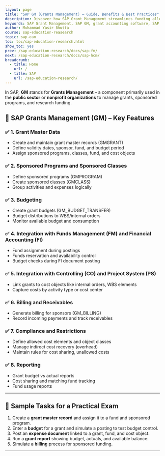 ```yaml
---
layout: page
title: "SAP GM (Grants Management) – Guide, Benefits & Best Practices"
description: Discover how SAP Grant Management streamlines funding allocation, compliance, and reporting for nonprofits & research institutions. Learn key features, integration with SAP FM, and implementation best practices.
keywords: SAP Grant Management, SAP GM, grant accounting software, SAP for nonprofits, research funding management, SAP fund tracking, grant compliance SAP, SAP GM vs FM, SAP GM implementation, SAP GM reports, award management system, SAP GM certification, SAP GM training, nonprofit ERP solutions, SAP GM best practices  
author: Muhammad Yasir Bhutta
course: sap-education-reasearch
topic: sap-eam
toc: toc/sap-education-research.html
show_toc: yes
prev: /sap-education-research/docs/sap-fm/
next: /sap-education-research/docs/sap-hcm/
breadcrumb:
  - title: Home
    url: /
  - title: SAP
    url: /sap-education-research/
---
```


In SAP, **GM** stands for **Grants Management** – a component primarily used in the **public sector** or **nonprofit organizations** to manage grants, sponsored programs, and research funding.

## 📘 **SAP Grants Management (GM) – Key Features**

### ✅ 1. **Grant Master Data**

* Create and maintain grant master records (GMGRANT)
* Define validity dates, sponsor, fund, and budget period
* Assign sponsored programs, classes, fund, and cost objects

### ✅ 2. **Sponsored Programs and Sponsored Classes**

* Define sponsored programs (GMPROGRAM)
* Create sponsored classes (GMCLASS)
* Group activities and expenses logically

### ✅ 3. **Budgeting**

* Create grant budgets (GM\_BUDGET\_TRANSFER)
* Budget distributions to WBS/internal orders
* Monitor available budget and consumption

### ✅ 4. **Integration with Funds Management (FM) and Financial Accounting (FI)**

* Fund assignment during postings
* Funds reservation and availability control
* Budget checks during FI document posting

### ✅ 5. **Integration with Controlling (CO) and Project System (PS)**

* Link grants to cost objects like internal orders, WBS elements
* Capture costs by activity type or cost center

### ✅ 6. **Billing and Receivables**

* Generate billing for sponsors (GM\_BILLING)
* Record incoming payments and track receivables

### ✅ 7. **Compliance and Restrictions**

* Define allowed cost elements and object classes
* Manage indirect cost recovery (overhead)
* Maintain rules for cost sharing, unallowed costs

### ✅ 8. **Reporting**

* Grant budget vs actual reports
* Cost sharing and matching fund tracking
* Fund usage reports

---

## 🧪 **Sample Tasks for a Practical Exam**

1. Create a **grant master record** and assign it to a fund and sponsored program.
2. Enter a **budget** for a grant and simulate a posting to test budget control.
3. Post an **expense document** linked to a grant, fund, and cost object.
4. Run a **grant report** showing budget, actuals, and available balance.
5. Simulate a **billing** process for sponsored funding.

---

